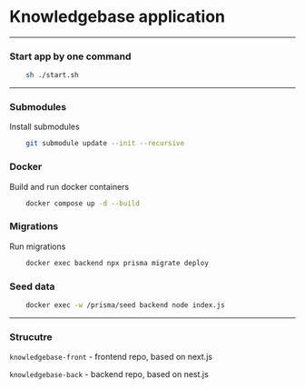 # Knowledgebase application

---

### Start app by one command

```sh
    sh ./start.sh
```

---

### Submodules

Install submodules

```sh
    git submodule update --init --recursive
```

### Docker

Build and run docker containers

```sh
    docker compose up -d --build
```

### Migrations

Run migrations

```sh
    docker exec backend npx prisma migrate deploy
```

### Seed data

```sh
    docker exec -w /prisma/seed backend node index.js
```
---

### Strucutre

`knowledgebase-front` - frontend repo, based on next.js

`knowledgebase-back` - backend repo, based on nest.js